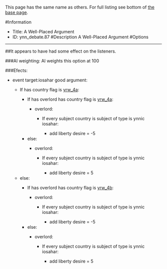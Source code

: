 This page has the same name as others. For full listing see bottom of [the base page](a_well_placed.md).

#Information
 - Title: A Well-Placed Argument
 - ID: ynn_debate.87
#Description
A Well-Placed Argument
#Options

___
##It appears to have had some effect on the listeners.

###AI weighting:
AI weights this option at 100


###Efects:<ul><li>event target:iosahar good argument:</li><ul><li>If has country flag is [yrw_4a](../flags/yrw_4a.md):</li><ul><li>If has overlord has country flag is [yrw_4a](../flags/yrw_4a.md):</li><ul><li>overlord:</li><ul><li>If every subject country is subject of type is ynnic iosahar:</li><ul><li>add liberty desire = -5</li></ul></ul></ul><li>else:</li><ul><li>overlord:</li><ul><li>If every subject country is subject of type is ynnic iosahar:</li><ul><li>add liberty desire = 5</li></ul></ul></ul></ul><li>else:</li><ul><li>If has overlord has country flag is [yrw_4b](../flags/yrw_4b.md):</li><ul><li>overlord:</li><ul><li>If every subject country is subject of type is ynnic iosahar:</li><ul><li>add liberty desire = -5</li></ul></ul></ul><li>else:</li><ul><li>overlord:</li><ul><li>If every subject country is subject of type is ynnic iosahar:</li><ul><li>add liberty desire = 5</li></ul></ul></ul></ul></ul></ul>
